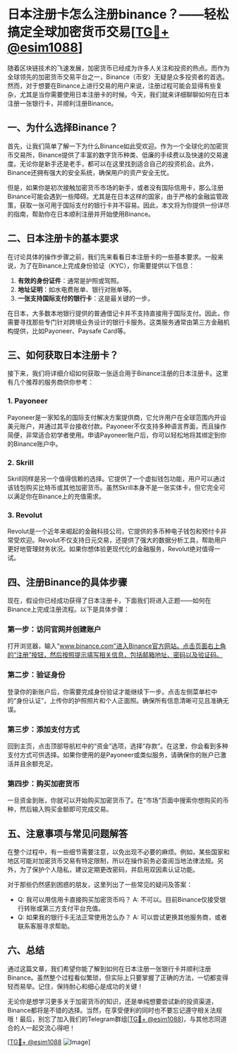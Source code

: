 # 日本注册卡怎么注册binance？——轻松搞定全球加密货币交易[[TG💪+ @esim1088](https://t.me/s/esim1088)]

随着区块链技术的飞速发展，加密货币已经成为许多人关注和投资的热点。而作为全球领先的加密货币交易平台之一，Binance（币安）无疑是众多投资者的首选。然而，对于想要在Binance上进行交易的用户来说，注册过程可能会显得有些复杂，尤其是当你需要使用日本注册卡的时候。今天，我们就来详细聊聊如何在日本注册一张银行卡，并顺利注册Binance。

## 一、为什么选择Binance？

首先，让我们简单了解一下为什么Binance如此受欢迎。作为一个全球化的加密货币交易所，Binance提供了丰富的数字货币种类、低廉的手续费以及快速的交易速度。无论你是新手还是老手，都可以在这里找到适合自己的投资机会。此外，Binance还拥有强大的安全系统，确保用户的资产安全无忧。

但是，如果你是初次接触加密货币市场的新手，或者没有国际信用卡，那么注册Binance可能会遇到一些障碍。尤其是在日本这样的国家，由于严格的金融监管政策，获取一张可用于国际支付的银行卡并不容易。因此，本文将为你提供一份详尽的指南，帮助你在日本顺利注册并开始使用Binance。

## 二、日本注册卡的基本要求

在讨论具体的操作步骤之前，我们先来看看日本注册卡的一些基本要求。一般来说，为了在Binance上完成身份验证（KYC），你需要提供以下信息：

1. **有效的身份证件**：通常是护照或驾照。
2. **地址证明**：如水电费账单、银行对账单等。
3. **一张支持国际支付的银行卡**：这是最关键的一步。

在日本，大多数本地银行提供的普通借记卡并不支持直接用于国际支付。因此，你需要寻找那些专门针对跨境业务设计的银行卡服务。这类服务通常由第三方金融机构提供，比如Payoneer、Paysafe Card等。

## 三、如何获取日本注册卡？

接下来，我们将详细介绍如何获取一张适合用于Binance注册的日本注册卡。这里有几个推荐的服务商供你参考：

### 1. Payoneer
Payoneer是一家知名的国际支付解决方案提供商，它允许用户在全球范围内开设美元账户，并通过其平台接收付款。Payoneer不仅支持多种语言界面，而且操作简便，非常适合初学者使用。申请Payoneer账户后，你可以轻松地将其绑定到你的Binance账户中。

### 2. Skrill
Skrill同样是另一个值得信赖的选择。它提供了一个虚拟钱包功能，用户可以通过该钱包购买比特币或其他加密货币。虽然Skrill本身不是一张实体卡，但它完全可以满足你在Binance上的充值需求。

### 3. Revolut
Revolut是一个近年来崛起的金融科技公司，它提供的多币种电子钱包和预付卡非常受欢迎。Revolut不仅支持日元交易，还提供了强大的数据分析工具，帮助用户更好地管理财务状况。如果你想体验更现代化的金融服务，Revolut绝对值得一试。

## 四、注册Binance的具体步骤

现在，假设你已经成功获得了日本注册卡，下面我们将进入正题——如何在Binance上完成注册流程。以下是具体步骤：

### 第一步：访问官网并创建账户
打开浏览器，输入“www.binance.com”进入Binance官方网站。点击页面右上角的“注册”按钮，然后按照提示填写相关信息，包括邮箱地址、密码以及验证码。

### 第二步：验证身份
登录你的新账户后，你需要完成身份验证才能继续下一步。点击左侧菜单栏中的“身份认证”，上传你的护照照片和个人正面照。确保所有信息清晰可见且准确无误。

### 第三步：添加支付方式
回到主页，点击顶部导航栏中的“资金”选项，选择“存款”。在这里，你会看到多种支付方式可供选择。如果你使用的是Payoneer或类似服务，请确保你的账户已激活并且余额充足。

### 第四步：购买加密货币
一旦资金到账，你就可以开始购买加密货币了。在“市场”页面中搜索你想购买的币种，然后输入购买金额即可完成交易。

## 五、注意事项与常见问题解答

在整个过程中，有一些细节需要注意，以免出现不必要的麻烦。例如，某些国家和地区可能对加密货币交易有特定限制，所以在操作前务必查阅当地法律法规。另外，为了保护个人隐私，建议定期更改密码，并启用双因素认证功能。

对于那些仍然感到困惑的朋友，这里列出了一些常见的疑问及答案：
- Q: 我可以用信用卡直接购买加密货币吗？
   A: 不可以。目前Binance仅接受银行转账或第三方支付平台充值。
- Q: 如果我的银行卡无法正常使用怎么办？
   A: 可以尝试更换其他服务商，或者联系客服寻求帮助。

## 六、总结

通过这篇文章，我们希望你能了解到如何在日本注册一张银行卡并顺利注册Binance。虽然整个过程看似繁琐，但实际上只要掌握了正确的方法，一切都变得轻而易举。记住，保持耐心和细心是成功的关键！

无论你是想学习更多关于加密货币的知识，还是单纯想要尝试新的投资渠道，Binance都将是不错的选择。当然，在享受便利的同时也不要忘记遵守相关法规哦！最后，别忘了加入我们的Telegram群组[[TG💪+ @esim1088](https://t.me/s/esim1088)]，与其他志同道合的人一起交流心得吧！

[[TG💪+ @esim1088](https://t.me/s/esim1088) ![Image](https://i.postimg.cc/4NQfJmqS/Snipaste-2025-05-13-00-14-12.png)]